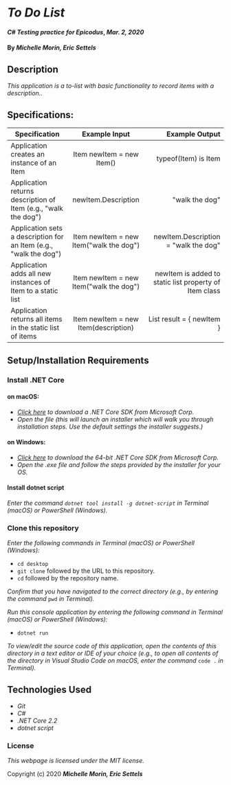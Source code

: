 # _To Do List_

#### _C# Testing practice for Epicodus_, _Mar. 2, 2020_

#### By _**Michelle Morin, Eric Settels**_

## Description

_This application is a to-list with basic functionality to record items with a description.._

## Specifications:

| Specification | Example Input | Example Output |
| ------------- |:-------------:| -------------------:|
| Application creates an instance of an Item | Item newItem = new Item() | typeof(Item) is Item |
| Application returns description of Item (e.g., "walk the dog") | newItem.Description | "walk the dog" |
| Application sets a description for an Item (e.g., "walk the dog") | Item newItem = new Item("walk the dog") | newItem.Description = "walk the dog" |
| Application adds all new instances of Item to a static list | Item newItem = new Item("walk the dog") | newItem is added to static list property of Item class |
| Application returns all items in the static list of items | Item newItem = new Item(description) | List<Item> result = { newItem } | 

## Setup/Installation Requirements

### Install .NET Core

#### on macOS:
* _[Click here](https://dotnet.microsoft.com/download/thank-you/dotnet-sdk-2.2.106-macos-x64-installer) to download a .NET Core SDK from Microsoft Corp._
* _Open the file (this will launch an installer which will walk you through installation steps. Use the default settings the installer suggests.)_

#### on Windows:
* _[Click here](https://dotnet.microsoft.com/download/thank-you/dotnet-sdk-2.2.203-windows-x64-installer) to download the 64-bit .NET Core SDK from Microsoft Corp._
* _Open the .exe file and follow the steps provided by the installer for your OS._

#### Install dotnet script
_Enter the command ``dotnet tool install -g dotnet-script`` in Terminal (macOS) or PowerShell (Windows)._

### Clone this repository

_Enter the following commands in Terminal (macOS) or PowerShell (Windows):_
* ``cd desktop``
* ``git clone`` followed by the URL to this repository.
* ``cd`` followed by the repository name.

_Confirm that you have navigated to the correct directory (e.g., by entering the command_ ``pwd`` _in Terminal)._

_Run this console application by entering the following command in Terminal (macOS) or PowerShell (Windows):_
* ``dotnet run``

_To view/edit the source code of this application, open the contents of this directory in a text editor or IDE of your choice (e.g., to open all contents of the directory in Visual Studio Code on macOS, enter the command_ ``code .`` _in Terminal)._

## Technologies Used
* _Git_
* _C#_
* _.NET Core 2.2_
* _dotnet script_

### License

*This webpage is licensed under the MIT license.*

Copyright (c) 2020 **_Michelle Morin, Eric Settels_**